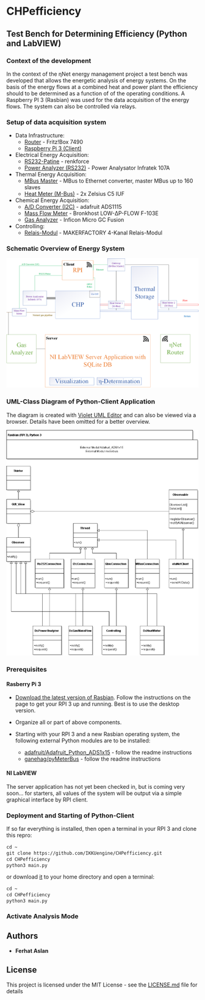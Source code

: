 # CHPefficiency
## Test Bench for Determining Efficiency (Python and LabVIEW)

### Context of the development
In the context of the ηNet energy management project a test bench was developed that allows the energetic analysis of energy systems. On the basis of the energy flows at a combined heat and power plant the efficiency should to be determined as a function of of the operating conditions. A Raspberry PI 3 (Rasbian) was used for the data acquisition of the energy flows. The system can also be controlled via relays.  

### Setup of data acquisition system
* Data Infrastructure: 
  * [Router](https://avm.de/produkte/fritzbox/fritzbox-7490/) - Fritz!Box 7490
  * [Raspberry Pi 3 (Client)](https://www.raspberrypi.org/) 
* Electrical Energy Acquisition:
  * [RS232-Patine](http://www.produktinfo.conrad.com/datenblaetter/1300000-1399999/001337093-an-01-ml-RASPBERRY_PI_GPIO_TX___RX_ZU_de_en_fr_nl.pdf) - renkforce
  * [Power Analyzer (RS232)](https://www.infratek-ag.com/) - Power Analysator Infratek 107A
* Thermal Energy Acquisition:
  * [MBus Master](https://www.wachendorff-prozesstechnik.de/produktgruppen/gateways-und-protokollwandler/produkte/m-bus/pegelwandler-ethernet/Gateway-Protokollwandler-M-Bus-Master-auf-Ethernet-HD67030B2/) - MBus to Ethernet converter, master MBus up to 160 slaves
  * [Heat Meter (M-Bus)](https://www.zenner.de/kategorie/kategorie/ultraschall-kompakt-waermezaehler/produkt/waermezaehler_kompakt_zelsius_ultraschall.html) - 2x Zelsius C5 IUF
* Chemical Energy Acquisition:
  * [A/D Converter (I2C)](https://www.adafruit.com/product/1085) - adafruit ADS1115
  * [Mass Flow Meter](https://www.bronkhorst.com/products/gas-flow/low-p-flow/f-103e/) - Bronkhost LOW-ΔP-FLOW F-103E
  * [Gas Analyzer](https://products.inficon.com/en-us/nav-products/product/detail/micro-gc-fusion-gas-analyzer/) - Inficon Micro GC Fusion
* Controlling:  
  * [Relais-Modul](https://www.conrad.de/de/makerfactory-4-kanal-relais-modul-1612775.html) - MAKERFACTORY 4-Kanal Relais-Modul
 
### Schematic Overview of Energy System
  ![alt text](https://github.com/IKKUengine/CHPefficiency/blob/master/measurement_system.png)
  
### UML-Class Diagram of Python-Client Application
The diagram is created with [Violet UML Editor](http://alexdp.free.fr/violetumleditor/page.php) and can also be viewed via a browser. Details have been omitted for a better overview.

![alt text](https://github.com/IKKUengine/CHPefficiency/blob/master/class_diagram_python-client.png)


### Prerequisites
#### Rasberry Pi 3
 * [Download the latest version of Rasbian](https://www.raspberrypi.org/downloads/raspbian/). Follow the instructions on the page to get your RPI 3 up and running. Best is to use the desktop version.
 * Organize all or part of above components.
 
 * Starting with your RPI 3 and a new Rasbian operating system, the following external Python modules are to be installed:
   * [adafruit/Adafruit_Python_ADS1x15](https://github.com/adafruit/Adafruit_Python_ADS1X15) - follow the readme instructions
   * [ganehag/pyMeterBus](https://github.com/ganehag/pyMeterBus) - follow the readme instructions

 
 #### NI LabVIEW
The server application has not yet been checked in, but is coming very soon... for starters, all values of the system will be output via a simple graphical interface by RPI client. 

### Deployment and Starting of Python-Client

If so far everything is installed, then open a terminal in your RPI 3 and clone this repro:

```
cd ~
git clone https://github.com/IKKUengine/CHPefficiency.git
cd CHPefficiency
python3 main.py
```

or download [it](https://github.com/IKKUengine/CHPefficiency/archive/master.zip) to your home directory and open a terminal:
```
cd ~
cd CHPefficiency
python3 main.py
```

### Activate Analysis Mode



## Authors

* **Ferhat Aslan**


## License

This project is licensed under the MIT License - see the [LICENSE.md](LICENSE.md) file for details


